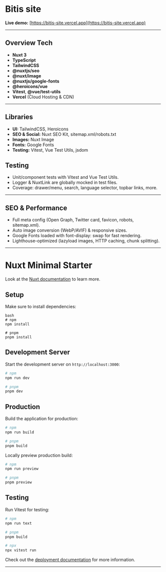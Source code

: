 # Bitis site

**Live demo:** [https://bitis-site.vercel.app](https://bitis-site.vercel.app)  

---

## Overview Tech

- **Nuxt 3** 
- **TypeScript**
- **TailwindCSS**
- **@nuxtjs/seo** 
- **@nuxt/image**
- **@nuxtjs/google-fonts**
- **@heroicons/vue**
- **Vitest**, **@vue/test-utils**
- **Vercel** (Cloud Hosting & CDN)

---

## Libraries

- **UI:** TailwindCSS, Heroicons
- **SEO & Social:** Nuxt SEO Kit, sitemap.xml/robots.txt
- **Images:** Nuxt Image 
- **Fonts:** Google Fonts  
- **Testing:** Vitest, Vue Test Utils, jsdom

## Testing

- Unit/component tests with Vitest and Vue Test Utils.
- Logger & NuxtLink are globally mocked in test files.
- Coverage: drawer/menu, search, language selector, topbar links, more.

---

## SEO & Performance

- Full meta config (Open Graph, Twitter card, favicon, robots, sitemap.xml).
- Auto image conversion (WebP/AVIF) & responsive sizes.
- Google Fonts loaded with font-display: swap for fast rendering.
- Lighthouse-optimized (lazyload images, HTTP caching, chunk splitting).

---


# Nuxt Minimal Starter

Look at the [Nuxt documentation](https://nuxt.com/docs/getting-started/introduction) to learn more.

## Setup

Make sure to install dependencies:

```
bash
# npm
npm install

# pnpm
pnpm install  
```

## Development Server

Start the development server on `http://localhost:3000`:

```bash
# npm
npm run dev

# pnpm
pnpm dev 
```

## Production

Build the application for production:

```bash
# npm
npm run build

# pnpm
pnpm build 
```

Locally preview production build:

```bash
# npm
npm run preview

# pnpm
pnpm preview 
```

## Testing

Run Vitest for testing:

```bash
# npm
npm run text

# pnpm
pnpm build 

# npx
npx vitest run
```

Check out the [deployment documentation](https://nuxt.com/docs/getting-started/deployment) for more information.


---

